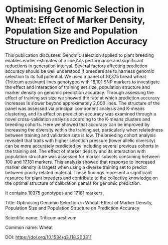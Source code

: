 # Optimising Genomic Selection in Wheat: Effect of Marker Density, Population Size and Population Structure on Prediction Accuracy

This publication discusses: Genomic selection applied to plant breeding enables earlier estimates of a line‚Äôs performance and significant reductions in generation interval. Several factors affecting prediction accuracy should be well understood if breeders are to harness genomic selection to its full potential. We used a panel of 10,375 bread wheat (Triticum aestivum) lines genotyped with 18,101 SNP markers to investigate the effect and interaction of training set size, population structure and marker density on genomic prediction accuracy. Through assessing the effect of training set size we showed the rate at which prediction accuracy increases is slower beyond approximately 2,000 lines. The structure of the panel was assessed via principal component analysis and K-means clustering, and its effect on prediction accuracy was examined through a novel cross-validation analysis according to the K-means clusters and breeding cohorts. Here we showed that accuracy can be improved by increasing the diversity within the training set, particularly when relatedness between training and validation sets is low. The breeding cohort analysis revealed that traits with higher selection pressure (lower allelic diversity) can be more accurately predicted by including several previous cohorts in the training set. The effect of marker density and its interaction with population structure was assessed for marker subsets containing between 100 and 17,181 markers. This analysis showed that response to increased marker density is largest when using a diverse training set to predict between poorly related material. These findings represent a significant resource for plant breeders and contribute to the collective knowledge on the optimal structure of calibration panels for genomic prediction.

It contains 10375 genotypes and 17181 markers.

Title: Optimising Genomic Selection in Wheat: Effect of Marker Density, Population Size and Population Structure on Prediction Accuracy

Scientific name: Triticum aestivum

Common name: Wheat

DOI: https://doi.org/10.1534/g3.118.200311


